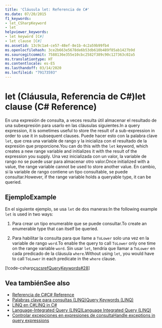 ```yaml
---
title: 'Cláusula let: Referencia de C#'
ms.date: 07/20/2015
f1_keywords:
- let_CSharpKeyword
- let
helpviewer_keywords:
- let keyword [C#]
- let clause [C#]
ms.assetid: 13c9c1a4-ce57-48ef-8e1b-4c2a59b99fb4
ms.openlocfilehash: 3ce2b663e5678de6b53db610b489f85ab1427b9d
ms.sourcegitcommit: 7588136e355e10cbc2582f389c90c127363c02a5
ms.translationtype: HT
ms.contentlocale: es-ES
ms.lasthandoff: 03/14/2020
ms.locfileid: "79173593"
---
```

# <a name="let-clause-c-reference"></a><span data-ttu-id="0d701-102">let (Cláusula, Referencia de C#)</span><span class="sxs-lookup"><span data-stu-id="0d701-102">let clause (C# Reference)</span></span>

<span data-ttu-id="0d701-103">En una expresión de consulta, a veces resulta útil almacenar el resultado de una subexpresión para usarlo en las cláusulas siguientes.</span><span class="sxs-lookup"><span data-stu-id="0d701-103">In a query expression, it is sometimes useful to store the result of a sub-expression in order to use it in subsequent clauses.</span></span> <span data-ttu-id="0d701-104">Puede hacer esto con la palabra clave `let`, que crea una variable de rango y la inicializa con el resultado de la expresión que proporcione.</span><span class="sxs-lookup"><span data-stu-id="0d701-104">You can do this with the `let` keyword, which creates a new range variable and initializes it with the result of the expression you supply.</span></span> <span data-ttu-id="0d701-105">Una vez inicializada con un valor, la variable de rango no se puede usar para almacenar otro valor.</span><span class="sxs-lookup"><span data-stu-id="0d701-105">Once initialized with a value, the range variable cannot be used to store another value.</span></span> <span data-ttu-id="0d701-106">En cambio, si la variable de rango contiene un tipo consultable, se puede consultar.</span><span class="sxs-lookup"><span data-stu-id="0d701-106">However, if the range variable holds a queryable type, it can be queried.</span></span>

## <a name="example"></a><span data-ttu-id="0d701-107">Ejemplo</span><span class="sxs-lookup"><span data-stu-id="0d701-107">Example</span></span>

<span data-ttu-id="0d701-108">En el siguiente ejemplo, se usa `let` de dos maneras:</span><span class="sxs-lookup"><span data-stu-id="0d701-108">In the following example `let` is used in two ways:</span></span>

1. <span data-ttu-id="0d701-109">Para crear un tipo enumerable que se puede consultar.</span><span class="sxs-lookup"><span data-stu-id="0d701-109">To create an enumerable type that can itself be queried.</span></span>

2. <span data-ttu-id="0d701-110">Para habilitar la consulta para que llame a `ToLower` solo una vez en la variable de rango `word`.</span><span class="sxs-lookup"><span data-stu-id="0d701-110">To enable the query to call `ToLower` only one time on the range variable `word`.</span></span> <span data-ttu-id="0d701-111">Sin usar `let`, tendría que llamar a `ToLower` en cada predicado de la cláusula `where`.</span><span class="sxs-lookup"><span data-stu-id="0d701-111">Without using `let`, you would have to call `ToLower` in each predicate in the `where` clause.</span></span>

[!code-csharp[cscsrefQueryKeywords#28](~/samples/snippets/csharp/VS_Snippets_VBCSharp/CsCsrefQueryKeywords/CS/Let.cs#28)]

## <a name="see-also"></a><span data-ttu-id="0d701-112">Vea también</span><span class="sxs-lookup"><span data-stu-id="0d701-112">See also</span></span>

- [<span data-ttu-id="0d701-113">Referencia de C#</span><span class="sxs-lookup"><span data-stu-id="0d701-113">C# Reference</span></span>](../../language-reference/index.md)
- [<span data-ttu-id="0d701-114">Palabras clave para consultas (LINQ)</span><span class="sxs-lookup"><span data-stu-id="0d701-114">Query Keywords (LINQ)</span></span>](query-keywords.md)
- [<span data-ttu-id="0d701-115">LINQ en C#</span><span class="sxs-lookup"><span data-stu-id="0d701-115">LINQ in C#</span></span>](../../linq/index.md)
- [<span data-ttu-id="0d701-116">Language-Integrated Query (LINQ)</span><span class="sxs-lookup"><span data-stu-id="0d701-116">Language Integrated Query (LINQ)</span></span>](../../programming-guide/concepts/linq/index.md)
- [<span data-ttu-id="0d701-117">Controlar excepciones en expresiones de consulta</span><span class="sxs-lookup"><span data-stu-id="0d701-117">Handle exceptions in query expressions</span></span>](../../linq/handle-exceptions-in-query-expressions.md)
